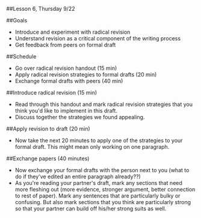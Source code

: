 ##Lesson 6, Thursday 9/22

##Goals
- Introduce and experiment with radical revision
- Understand revision as a critical component of the writing process
- Get feedback from peers on formal draft

##Schedule
- Go over radical revision handout (15 min)
- Apply radical revision strategies to formal drafts (20 min)
- Exchange formal drafts with peers (40 min)

##Introduce radical revision (15 min)
- Read through this handout and mark radical revision strategies that you think you'd like to implement in this draft.
- Discuss together the strategies we found appealing.

##Apply revision to draft (20 min)
- Now take the next 20 minutes to apply one of the strategies to your formal draft. This might mean only working on one paragraph.

##Exchange papers (40 minutes)
- Now exchange your formal drafts with the person next to you (what to do if they've edited an entire paragraph already??)
- As you're reading your partner's draft, mark any sections that need more fleshing out (more evidence, stronger argument, better connection to rest of paper). Mark any sentences that are particularly bulky or confusing. But also mark sections that you think are particularly strong so that your partner can build off his/her strong suits as well. 
